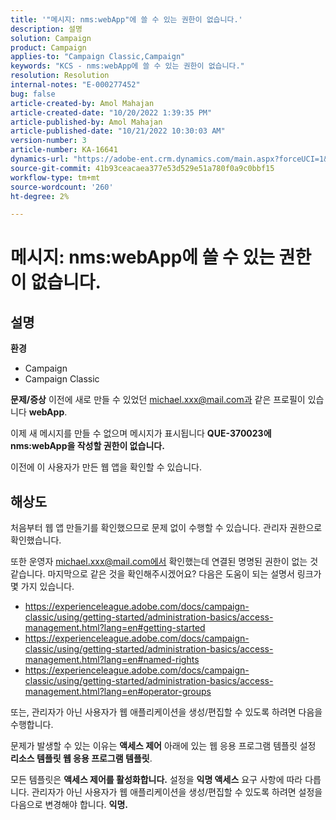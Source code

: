 ```yaml
---
title: '"메시지: nms:webApp"에 쓸 수 있는 권한이 없습니다.'
description: 설명
solution: Campaign
product: Campaign
applies-to: "Campaign Classic,Campaign"
keywords: "KCS - nms:webApp에 쓸 수 있는 권한이 없습니다."
resolution: Resolution
internal-notes: "E-000277452"
bug: false
article-created-by: Amol Mahajan
article-created-date: "10/20/2022 1:39:35 PM"
article-published-by: Amol Mahajan
article-published-date: "10/21/2022 10:30:03 AM"
version-number: 3
article-number: KA-16641
dynamics-url: "https://adobe-ent.crm.dynamics.com/main.aspx?forceUCI=1&pagetype=entityrecord&etn=knowledgearticle&id=e3766aa1-7c50-ed11-bba2-00224808664b"
source-git-commit: 41b93ceacaea377e53d529e51a780f0a9c0bbf15
workflow-type: tm+mt
source-wordcount: '260'
ht-degree: 2%

---
```


# 메시지: nms:webApp에 쓸 수 있는 권한이 없습니다.

## 설명

<b>환경</b>
- Campaign
- Campaign Classic

<b>문제/증상</b>
이전에 새로 만들 수 있었던 michael.xxx@mail.com과 같은 프로필이 있습니다 <b>webApp</b>.

이제 새 메시지를 만들 수 없으며 메시지가 표시됩니다 <b>QUE-370023에 nms:webApp을 작성할 권한이 없습니다.</b>

이전에 이 사용자가 만든 웹 앱을 확인할 수 있습니다.




## 해상도


처음부터 웹 앱 만들기를 확인했으므로 문제 없이 수행할 수 있습니다. 관리자 권한으로 확인했습니다.

또한 운영자 michael.xxx@mail.com에서 확인했는데 연결된 명명된 권한이 없는 것 같습니다. 마지막으로 같은 것을 확인해주시겠어요? 다음은 도움이 되는 설명서 링크가 몇 가지 있습니다.

- https://experienceleague.adobe.com/docs/campaign-classic/using/getting-started/administration-basics/access-management.html?lang=en#getting-started
- https://experienceleague.adobe.com/docs/campaign-classic/using/getting-started/administration-basics/access-management.html?lang=en#named-rights
- https://experienceleague.adobe.com/docs/campaign-classic/using/getting-started/administration-basics/access-management.html?lang=en#operator-groups


또는, 관리자가 아닌 사용자가 웹 애플리케이션을 생성/편집할 수 있도록 하려면 다음을 수행합니다.

문제가 발생할 수 있는 이유는 <b>액세스 제어</b> 아래에 있는 웹 응용 프로그램 템플릿 설정 <b>리소스 템플릿 웹 응용 프로그램 템플릿</b>.

모든 템플릿은 <b>액세스 제어를 활성화합니다.</b> 설정을 <b>익명 액세스</b> 요구 사항에 따라 다릅니다. 관리자가 아닌 사용자가 웹 애플리케이션을 생성/편집할 수 있도록 하려면 설정을 다음으로 변경해야 합니다. <b>익명.</b>
